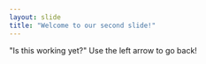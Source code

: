 ```yaml
---
layout: slide
title: "Welcome to our second slide!"
---
```

"Is this working yet?"
Use the left arrow to go back!
